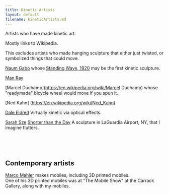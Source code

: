 ```yaml
---
title: Kinetic Artists
layout: default
filename: kineticArtists.md
--- 
```


Artists who have made kinetic art.

Mostly links to Wikipedia.

This excludes artists who made hanging sculpture that either just twisted,
or symbolized things that could move.

[Naum Gabo](https://en.wikipedia.org/wiki/Naum_Gabo) whose [Standing Wave, 1920](https://www.tate.org.uk/art/artworks/gabo-kinetic-construction-standing-wave-t00827) may be the first kinetic sculpture.

[Man Ray](https://en.wikipedia.org/wiki/Man_Ray)

[Marcel Duchamp](https://en.wikipedia.org/wiki/Marcel Duchamp) whose "readymade" bicycle wheel would move if you spun it.

[Ned Kahn] (https://en.wikipedia.org/wiki/Ned_Kahn)

[Dale Eldred](https://en.wikipedia.org/wiki/Dale_Eldred) Virtually kinetic via optical effects.

[Sarah Sze](https://en.wikipedia.org/wiki/Sarah_Sze)
[Shorter than the Day](https://en.wikipedia.org/wiki/Shorter_than_the_Day) A sculpture in LaGuardia Airport, NY, that I imagine flutters.

<pre>



</pre>
## Contemporary artists

[Marco Mahler](https://www.marcomahler.com/) makes mobiles, including 3D printed mobiles.  
One of his 3D printed mobiles was at "The Mobile Show" at the Carrack Gallery, along with my mobiles.

<!---
I can't find any evidence that these did kinetic

Aleksandr Rodchenko

Vladimir Tatlin
-->



